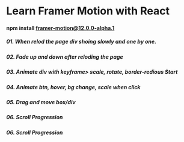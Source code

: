 # Learn Framer Motion with React

#### npm install framer-motion@12.0.0-alpha.1

##### 01. When relod the page div shoing slowly and one by one.
##### 02. Fade up and down after reloding the page
##### 03. Animate div with keyframe> scale, rotate, border-redious Start
##### 04. Animate btn, hover, bg change, scale when click
##### 05. Drag and move box/div
##### 06. Scroll Progression
##### 06. Scroll Progression

